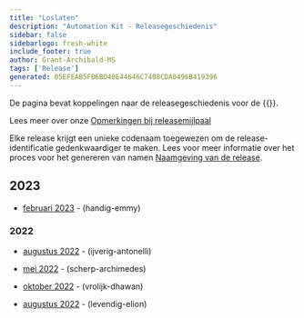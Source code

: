 ```yaml
---
title: "Loslaten"
description: "Automation Kit - Releasegeschiedenis"
sidebar: false
sidebarlogo: fresh-white
include_footer: true
author: Grant-Archibald-MS
tags: ['Release']
generated: 05EFEAB5FB6BD40E44646C7408CDA0496B419396
---
```


De pagina bevat koppelingen naar de releasegeschiedenis voor de {{<product-name>}}.

Lees meer over onze [Opmerkingen bij releasemijlpaal](/nl/releases/milestones)

Elke release krijgt een unieke codenaam toegewezen om de release-identificatie gedenkwaardiger te maken. Lees voor meer informatie over het proces voor het genereren van namen [Naamgeving van de release](/nl/releases/naming).

## 2023

- [februari 2023](/nl/releases/february-2023) - (handig-emmy)

### 2022

- [augustus 2022](/nl/releases/december-2022) - (ijverig-antonelli)

- [mei 2022](/nl/releases/november-2022) - (scherp-archimedes)

- [oktober 2022](/nl/releases/october-2022) - (vrolijk-dhawan)

- [augustus 2022](/nl/releases/september-2022) - (levendig-elion)
